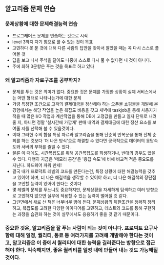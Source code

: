## 알고리즘 문제 연습

### 문제상황에 대한 문제해결능력 연습

- 프로그래머스 문제를 연습하는 것으로 시작
- level 3까지 자기 힘으로 풀 수 있는 것이 목표
- 고민하다 못 푼 것에 대해 다른 사람의 답안을 찾아서 알았을 때는 꼭 다시 스스로 풀어볼 것
- 답을 보고 나서 주석을 달아도 나중에 스스로 다시 풀 수 없다면 내 것이 아니다.
- 주에 최하 3문항은 푸는 것을 목표로 하고 있다

### 왜 알고리즘과 자료구조를 공부하지?

- 문제를 푸는 것은 의미가 없다. 중요한 것은 문제를 가정한 상황이 실제 서비스에서는 어떤 형태로 나타나는가에 대한 문제
- 가령 특정한 조건으로 고객의 결제대금을 정산해야 하는 오픈몰 쇼핑몰을 개발해 본 경험에서는 해당 작업을 높은 복잡도 비용을 갖고 새벽에 taskjob을 통해 사용자가 적을 때 많은 I/O 작업과 계산작업을 통해 DB에 고정값을 만들고 일자 단위로 내려줄 지, 아니면 정말 '실시간에 가깝게' 판매 내역과 결제대금에 대한 정산 요소를 보여줄 지를 선택해 볼 수 있을것이다.
- 이때 그러한 수의 합을 특정 자료와 알고리즘을 통해 단순히 반복문을 통해 전체 순회를 하는 것보다 '더 나은 방식'으로 해결할 수 있다면 궁극적으로 데이터의 응답속도와 서버의 부하를 줄일 수 있다.
- 물론 이 때에도, 시간복잡도를 위해 공간복잡도를 희생하거나, 반대의 경우도 있을 수 있다. 다행히 지금은 '메모리 공간'은 '응답 속도'에 비해 비교적 적은 중요도를 지닌다. 하드웨어 파워 만세!
- 결국 내가 프로덕트 레벨의 코드를 만든다는건, 특정 상황에 대한 해결능력을 갖추고 있어야 하며, 더 나은 해결책을 생각할 수 있어야 하고, 더 나은 해결책의 장단점을 고민할 능력이 있어야 한다는 것이다
- 몇 레벨의 문제를 푸느냐도 중요하지만, 문제상황을 자세하게 탐색하고 여러 방향으로 고민하지 않으면 실무에 적용할 수 있는 능력이 떨어질 것 같다.
- 그런면에서 새로 산 책은 너무너무 맘에 든다. 문제상황의 제한조건을 정확히 정리하고, 복잡도를 고려한 다양한 아이디어를 고민하고, 테스트와 코드를 통해 구현하는 과정을 습관화 하는 것이 실무에서도 응용하기 좋을 것 같기 때문이다.


### 중요한 것은, 알고리즘을 잘 푸는 사람이 되는 것이 아니다. 프로덕트 요구사항에 대해 일정, 퀄리티, 동료 등 여러가지를 고려해 개발해야 한다는 것이고, 알고리즘은 이 중에서 퀄리티에 대한 능력을 길러준다는 방향으로 접근해야 한다. 익숙해지면, 좋은 퀄리티를 일정 내에 만들어 내는 것도 가능해질 것이다.

